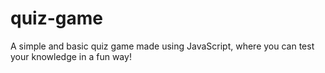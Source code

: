 # quiz-game

A simple and basic quiz game made using JavaScript, where you can test your knowledge in a fun way!
